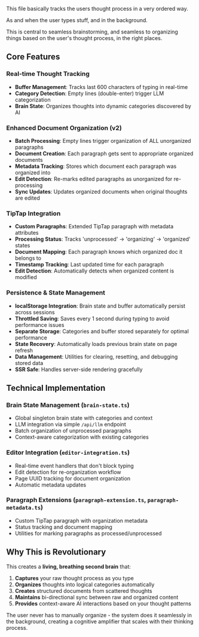This file basically tracks the users thought process in a very ordered way.

As and when the user types stuff, and in the background. 

This is central to seamless brainstorming, and seamless to organizing things based on the user's thought process, in the right places. 

## Core Features

### Real-time Thought Tracking
- **Buffer Management**: Tracks last 600 characters of typing in real-time
- **Category Detection**: Empty lines (double-enter) trigger LLM categorization 
- **Brain State**: Organizes thoughts into dynamic categories discovered by AI

### Enhanced Document Organization (v2)
- **Batch Processing**: Empty lines trigger organization of ALL unorganized paragraphs
- **Document Creation**: Each paragraph gets sent to appropriate organized documents
- **Metadata Tracking**: Stores which document each paragraph was organized into
- **Edit Detection**: Re-marks edited paragraphs as unorganized for re-processing
- **Sync Updates**: Updates organized documents when original thoughts are edited

### TipTap Integration
- **Custom Paragraphs**: Extended TipTap paragraph with metadata attributes
- **Processing Status**: Tracks 'unprocessed' → 'organizing' → 'organized' states
- **Document Mapping**: Each paragraph knows which organized doc it belongs to
- **Timestamp Tracking**: Last updated time for each paragraph
- **Edit Detection**: Automatically detects when organized content is modified

### Persistence & State Management
- **localStorage Integration**: Brain state and buffer automatically persist across sessions
- **Throttled Saving**: Saves every 1 second during typing to avoid performance issues
- **Separate Storage**: Categories and buffer stored separately for optimal performance
- **State Recovery**: Automatically loads previous brain state on page refresh
- **Data Management**: Utilities for clearing, resetting, and debugging stored data
- **SSR Safe**: Handles server-side rendering gracefully

## Technical Implementation

### Brain State Management (`brain-state.ts`)
- Global singleton brain state with categories and context
- LLM integration via simple `/api/llm` endpoint
- Batch organization of unprocessed paragraphs
- Context-aware categorization with existing categories

### Editor Integration (`editor-integration.ts`) 
- Real-time event handlers that don't block typing
- Edit detection for re-organization workflow
- Page UUID tracking for document organization
- Automatic metadata updates

### Paragraph Extensions (`paragraph-extension.ts`, `paragraph-metadata.ts`)
- Custom TipTap paragraph with organization metadata
- Status tracking and document mapping
- Utilities for marking paragraphs as processed/unprocessed

## Why This is Revolutionary

This creates a **living, breathing second brain** that:
1. **Captures** your raw thought process as you type
2. **Organizes** thoughts into logical categories automatically  
3. **Creates** structured documents from scattered thoughts
4. **Maintains** bi-directional sync between raw and organized content
5. **Provides** context-aware AI interactions based on your thought patterns

The user never has to manually organize - the system does it seamlessly in the background, creating a cognitive amplifier that scales with their thinking process.